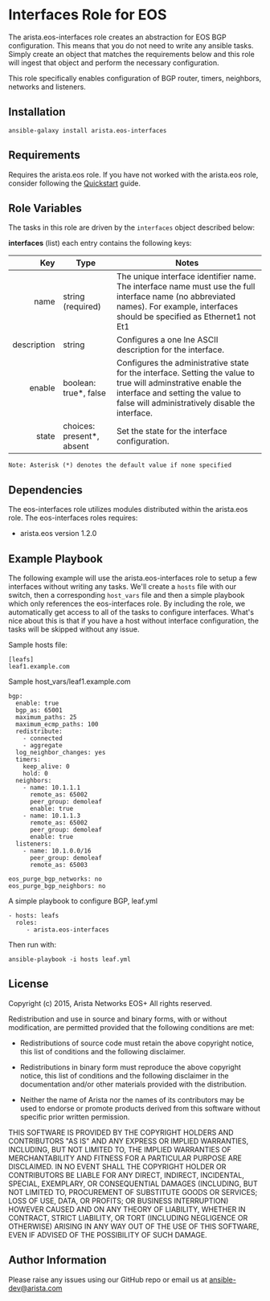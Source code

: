 Interfaces Role for EOS
=======================

The arista.eos-interfaces role creates an abstraction for EOS BGP configuration.
This means that you do not need to write any ansible tasks. Simply create
an object that matches the requirements below and this role will ingest that
object and perform the necessary configuration.

This role specifically enables configuration of BGP router, timers, neighbors,
networks and listeners.

Installation
------------

```
ansible-galaxy install arista.eos-interfaces
```


Requirements
------------

Requires the arista.eos role.  If you have not worked with the arista.eos role,
consider following the [Quickstart][quickstart] guide.

Role Variables
--------------

The tasks in this role are driven by the ``interfaces`` object described below:

**interfaces** (list) each entry contains the following keys:

|         Key | Type                      | Notes                                                                                                                                                                                                |
|------------:|---------------------------|------------------------------------------------------------------------------------------------------------------------------------------------------------------------------------------------------|
|        name | string (required)         | The unique interface identifier name. The interface name must use the full interface name (no abbreviated names). For example, interfaces should be specified as Ethernet1 not Et1                   |
| description | string                    | Configures a one lne ASCII description for the interface.                                                                                                                                            |
|      enable | boolean: true*, false     | Configures the administrative state for the interface. Setting the value to true will adminstrative enable the interface and setting the value to false will administratively disable the interface. |
|       state | choices: present*, absent | Set the state for the interface configuration.                                                                                                                                                       |


```
Note: Asterisk (*) denotes the default value if none specified
```


Dependencies
------------

The eos-interfaces role utilizes modules distributed within the arista.eos role.
The eos-interfaces roles requires:

- arista.eos version 1.2.0

Example Playbook
----------------

The following example will use the arista.eos-interfaces role to setup
a few interfaces without writing any tasks. We'll create a
``hosts`` file with our switch, then a corresponding ``host_vars`` file and
then a simple playbook which only references the eos-interfaces role.
By including the role, we automatically get access to all of the tasks
to configure interfaces. What's nice about this is that if you have a
host without interface configuration, the tasks will be skipped without any issue.


Sample hosts file:

    [leafs]
    leaf1.example.com

Sample host_vars/leaf1.example.com

    bgp:
      enable: true
      bgp_as: 65001
      maximum_paths: 25
      maximum_ecmp_paths: 100
      redistribute:
        - connected
        - aggregate
      log_neighbor_changes: yes
      timers:
        keep_alive: 0
        hold: 0
      neighbors:
        - name: 10.1.1.1
          remote_as: 65002
          peer_group: demoleaf
          enable: true
        - name: 10.1.1.3
          remote_as: 65002
          peer_group: demoleaf
          enable: true
      listeners:
        - name: 10.1.0.0/16
          peer_group: demoleaf
          remote_as: 65003

    eos_purge_bgp_networks: no
    eos_purge_bgp_neighbors: no


A simple playbook to configure BGP, leaf.yml

    - hosts: leafs
      roles:
         - arista.eos-interfaces

Then run with:

    ansible-playbook -i hosts leaf.yml

License
-------

Copyright (c) 2015, Arista Networks EOS+
All rights reserved.

Redistribution and use in source and binary forms, with or without
modification, are permitted provided that the following conditions are met:

* Redistributions of source code must retain the above copyright notice, this
  list of conditions and the following disclaimer.

* Redistributions in binary form must reproduce the above copyright notice,
  this list of conditions and the following disclaimer in the documentation
  and/or other materials provided with the distribution.

* Neither the name of Arista nor the names of its
  contributors may be used to endorse or promote products derived from
  this software without specific prior written permission.

THIS SOFTWARE IS PROVIDED BY THE COPYRIGHT HOLDERS AND CONTRIBUTORS "AS IS"
AND ANY EXPRESS OR IMPLIED WARRANTIES, INCLUDING, BUT NOT LIMITED TO, THE
IMPLIED WARRANTIES OF MERCHANTABILITY AND FITNESS FOR A PARTICULAR PURPOSE ARE
DISCLAIMED. IN NO EVENT SHALL THE COPYRIGHT HOLDER OR CONTRIBUTORS BE LIABLE
FOR ANY DIRECT, INDIRECT, INCIDENTAL, SPECIAL, EXEMPLARY, OR CONSEQUENTIAL
DAMAGES (INCLUDING, BUT NOT LIMITED TO, PROCUREMENT OF SUBSTITUTE GOODS OR
SERVICES; LOSS OF USE, DATA, OR PROFITS; OR BUSINESS INTERRUPTION) HOWEVER
CAUSED AND ON ANY THEORY OF LIABILITY, WHETHER IN CONTRACT, STRICT LIABILITY,
OR TORT (INCLUDING NEGLIGENCE OR OTHERWISE) ARISING IN ANY WAY OUT OF THE USE
OF THIS SOFTWARE, EVEN IF ADVISED OF THE POSSIBILITY OF SUCH DAMAGE.

Author Information
------------------

Please raise any issues using our GitHub repo or email us at ansible-dev@arista.com

[quickstart]: http://ansible-eos.readthedocs.org/en/latest/quickstart.html
